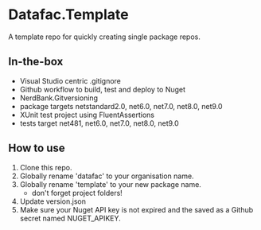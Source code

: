 # Datafac.Template
A template repo for quickly creating single package repos.

## In-the-box
- Visual Studio centric .gitignore
- Github workflow to build, test and deploy to Nuget
- NerdBank.Gitversioning
- package targets netstandard2.0, net6.0, net7.0, net8.0, net9.0
- XUnit test project using FluentAssertions
- tests target net481, net6.0, net7.0, net8.0, net9.0

## How to use
1. Clone this repo.
2. Globally rename 'datafac' to your organisation name.
3. Globally rename 'template' to your new package name.
	- don't forget project folders!
4. Update version.json
4. Make sure your Nuget API key is not expired and the
   saved as a Github secret named NUGET_APIKEY.
